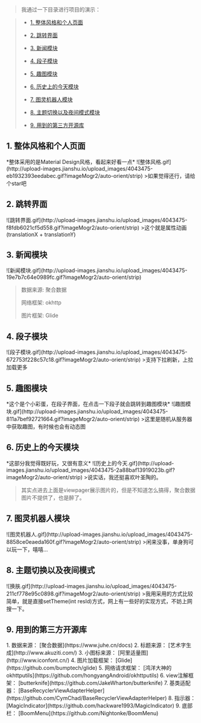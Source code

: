 >我通过一下目录进行项目的演示：

> * [1. 整体风格和个人页面](#1)
>
> * [2. 跳转界面](#2)
> 
> * [3. 新闻模块](#3) 
> 
> * [4. 段子模块](#4)
> 
> * [5. 趣图模块](#5)
>
> * [6. 历史上的今天模块](#6)
> 
> * [7. 图灵机器人模块](#7)
> 
> * [8. 主题切换以及夜间模式模块](#8)
> 
> * [9. 用到的第三方开源库](#9)

<h2  id='1'>1. 整体风格和个人页面</h2>
*整体采用的是Material Design风格，看起来好看一点*
![整体风格.gif](http://upload-images.jianshu.io/upload_images/4043475-eb1932393eedabec.gif?imageMogr2/auto-orient/strip)
>如果觉得还行，请给个star吧

<h2  id='2'>2. 跳转界面</h2>
![跳转界面.gif](http://upload-images.jianshu.io/upload_images/4043475-f8fdb6021cf5d558.gif?imageMogr2/auto-orient/strip)
>这个就是属性动画(translationX + translationY)

<h2  id='3'>3. 新闻模块</h2>
![新闻模块.gif](http://upload-images.jianshu.io/upload_images/4043475-19e7b7c64e0989fc.gif?imageMogr2/auto-orient/strip)

>数据来源: 聚合数据
>
>网络框架: okhttp
>
>图片框架: Glide

<h2  id='4'>4. 段子模块 </h2>
![段子模块.gif](http://upload-images.jianshu.io/upload_images/4043475-672753f228c57c18.gif?imageMogr2/auto-orient/strip)
>支持下拉刷新，上拉加载更多

<h2  id='5'>5. 趣图模块 </h2>
*这个是个小彩蛋，在段子界面，在点击一下段子就会跳转到趣图模块*
![趣图模块.gif](http://upload-images.jianshu.io/upload_images/4043475-811a7bef92721664.gif?imageMogr2/auto-orient/strip)
>这里是随机从服务器中获取趣图，有时候也会有动态图

<h2  id='6'>6. 历史上的今天模块 </h2>
*这部分我觉得既好玩，又很有意义*
![历史上的今天.gif](http://upload-images.jianshu.io/upload_images/4043475-2a88baf13919023b.gif?imageMogr2/auto-orient/strip)
>说实话，我还挺喜欢叶圣陶的。

>其实点进去上面是viewpager展示图片的，但是不知道怎么搞得，聚合数据图片不提供了，也是醉了。

<h2  id='7'>7. 图灵机器人模块</h2>
![图灵机器人.gif](http://upload-images.jianshu.io/upload_images/4043475-8858ce0eaeda160f.gif?imageMogr2/auto-orient/strip)
>闲来没事，单身狗可以玩一下，嘻嘻...

<h2  id='8'>8. 主题切换以及夜间模式</h2>
![换肤.gif](http://upload-images.jianshu.io/upload_images/4043475-211cf778e95c0898.gif?imageMogr2/auto-orient/strip)
>我用采用的方式比较简单，就是直接setTheme(int resId)方式，网上有一些好的实现方式，不妨上网搜一下。

<h2  id='9'>9. 用到的第三方开源库</h2>
1. 数据来源： [聚合数据](https://www.juhe.cn/docs)
2. 标题来源： [艺术字生成](http://www.akuziti.com/)
3. 小图标来源： [阿里适量图](http://www.iconfont.cn/)
4. 图片加载框架： [Glide](https://github.com/bumptech/glide)
5. 网络请求框架： [鸿洋大神的okhttputils](https://github.com/hongyangAndroid/okhttputils)
6. view注解框架： [butterknife](https://github.com/JakeWharton/butterknife)
7. 基类适配器： [BaseRecyclerViewAdapterHelper](https://github.com/CymChad/BaseRecyclerViewAdapterHelper)
8. 指示器： [MagicIndicator](https://github.com/hackware1993/MagicIndicator)
9. 底部栏： [BoomMenu](https://github.com/Nightonke/BoomMenu)
